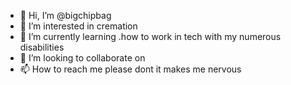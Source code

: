 - 👋 Hi, I’m @bigchipbag
- 👀 I’m interested in cremation
- 🌱 I’m currently learning .how to work in tech with my numerous disabilities
- 💞️ I’m looking to collaborate on 
- 📫 How to reach me please dont it makes me nervous

<!---
bigchipbag/bigchipbag is a ✨ special ✨ repository because its `README.md` (this file) appears on your GitHub profile.
You can click the Preview link to take a look at your changes.
--->
